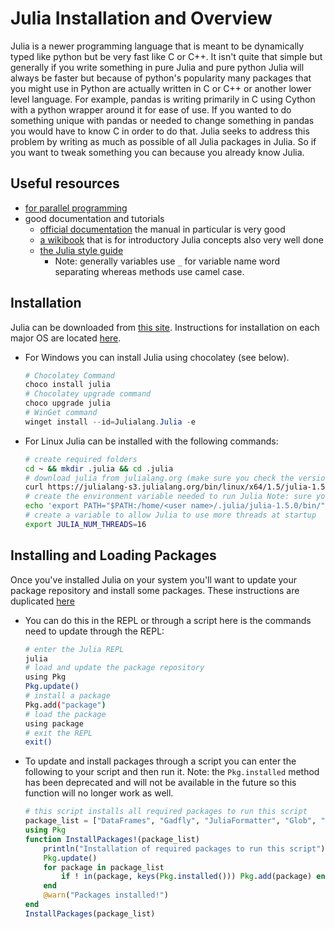 # Julia Installation and Overview

Julia is a newer programming language that is meant to be dynamically typed like python but be very fast like C or C++. It isn't quite that simple but generally if you write something in pure Julia and pure python Julia will always be faster but because of python's popularity many packages that you might use in Python are actually written in C or C++ or another lower level language. For example, pandas is writing primarily in C using Cython with a python wrapper around it for ease of use. If you wanted to do something unique with pandas or needed to change something in pandas you would have to know C in order to do that. Julia seeks to address this problem by writing as much as possible of all Julia packages in Julia. So if you want to tweak something you can because you already know Julia.

## Useful resources

- [for parallel programming](https://nbviewer.jupyter.org/github/sylvaticus/juliatutorial/blob/master/assets/Parallel%20computing.ipynb)
- good documentation and tutorials
    - [official documentation](https://docs.julialang.org/en/latest/) the manual in particular is very good
    - [a wikibook](https://en.wikibooks.org/wiki/Introducing_Julia) that is for introductory Julia concepts also very well done
    - [the Julia style guide](https://docs.julialang.org/en/v1/manual/style-guide/index.html#Style-Guide-1)
        - Note: generally variables use `_` for variable name word separating whereas methods use camel case.

## Installation

Julia can be downloaded from [this site](https://julialang.org/downloads/). Instructions for installation on each major OS are located [here](https://julialang.org/downloads/platform/).

- For Windows you can install Julia using chocolatey (see below).

    ```PowerShell
    # Chocolatey Command
    choco install julia
    # Chocolatey upgrade command
    choco upgrade julia
    # WinGet command
    winget install --id=Julialang.Julia -e
    ```

- For Linux Julia can be installed with the following commands:

    ```sh
    # create required folders
    cd ~ && mkdir .julia && cd .julia
    # download julia from julialang.org (make sure you check the version and change it accordingly)
    curl https://julialang-s3.julialang.org/bin/linux/x64/1.5/julia-1.5.0-linux-x86_64.tar.gz -o julia-1.5.0.tar.gz && tar -xvzf julia-1.5.0.tar.gz
    # create the environment variable needed to run Julia Note: sure you change the <user name> to your <user name>
    echo 'export PATH="$PATH:/home/<user name>/.julia/julia-1.5.0/bin/"' >> ~/.zshrc
    # create a variable to allow Julia to use more threads at startup
    export JULIA_NUM_THREADS=16
    ```

## Installing and Loading Packages

Once you've installed Julia on your system you'll want to update your package repository and install some packages. These instructions are duplicated [here](julia_useful_packages.md#)

- You can do this in the REPL or through a script here is the commands need to update through the REPL:

    ```sh
    # enter the Julia REPL
    julia
    # load and update the package repository
    using Pkg
    Pkg.update()
    # install a package
    Pkg.add("package")
    # load the package
    using package
    # exit the REPL
    exit()
    ```

- To update and install packages through a script you can enter the following to your script and then run it. Note: the `Pkg.installed` method has been deprecated and will not be available in the future so this function will no longer work as well.

    ```Julia
    # this script installs all required packages to run this script
    package_list = ["DataFrames", "Gadfly", "JuliaFormatter", "Glob", "CodecZstd", "FileIO", "Arrow", "Feather", "ParquetFiles", "CSV"]
    using Pkg
    function InstallPackages!(package_list)
        println("Installation of required packages to run this script")
        Pkg.update()
        for package in package_list
            if ! in(package, keys(Pkg.installed())) Pkg.add(package) end
        end
        @warn("Packages installed!")
    end
    InstallPackages(package_list)
    ```
